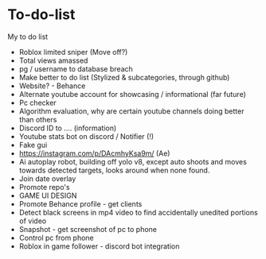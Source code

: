 # To-do-list
My to do list

+ Roblox limited sniper (Move off?)
+ Total views amassed
+ pg / username to database breach
+ Make better to do list (Stylized & subcategories, through github)
+ Website?  - Behance
+ Alternate youtube account for showcasing / informational (far future)
+ Pc checker
+ Algorithm evaluation, why are certain youtube channels doing better than others
+ Discord ID to .... (information)
+ Youtube stats bot on discord / Notifier (!)
+ Fake gui
+ https://instagram.com/p/DAcmhyKsa9m/ (Ae)
+ Ai autoplay robot, building off yolo v8, except auto shoots and moves towards detected targets, looks around when none found.
+ Join date overlay
+ Promote repo's
+ GAME UI DESIGN
+ Promote Behance profile - get clients
+ Detect black screens in mp4 video to find accidentally unedited portions of video
+ Snapshot - get screenshot of pc to phone
+ Control pc from phone
+ Roblox in game follower - discord bot integration
